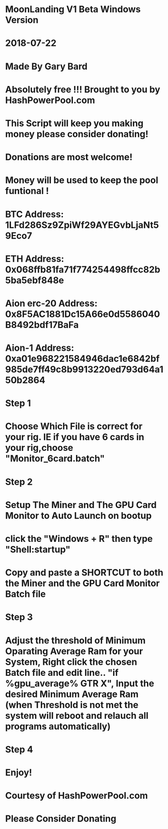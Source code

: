 # MoonLanding V1 Beta Windows Version
# 2018-07-22
# Made By Gary Bard 
# Absolutely free !!! Brought to you by HashPowerPool.com
# This Script will keep you making money please consider donating!

# Donations are most welcome!
# Money will be used to keep the pool funtional !
# BTC Address: 1LFd286Sz9ZpiWf29AYEGvbLjaNt59Eco7
# ETH Address: 0x068ffb81fa71f774254498ffcc82b5ba5ebf848e
# Aion erc-20 Address: 0x8F5AC1881Dc15A66e0d5586040B8492bdf17BaFa
# Aion-1 Address: 0xa01e968221584946dac1e6842bf985de7ff49c8b9913220ed793d64a150b2864

# Step 1
# Choose Which File is correct for your rig. IE if you have 6 cards in your rig,choose "Monitor_6card.batch"

# Step 2
# Setup The Miner and The GPU Card Monitor to Auto Launch on bootup
# click the "Windows + R" then type "Shell:startup"
# Copy and paste a SHORTCUT to both the Miner and the GPU Card Monitor Batch file

# Step 3
# Adjust the threshold of Minimum Oparating Average Ram for your System, Right click the chosen Batch file  and edit line.. "if %gpu_average% GTR X", Input the desired Minimum Average Ram  (when Threshold is not met the system will reboot and relauch all programs automatically)

# Step 4
# Enjoy!
# Courtesy of HashPowerPool.com
# Please Consider Donating
